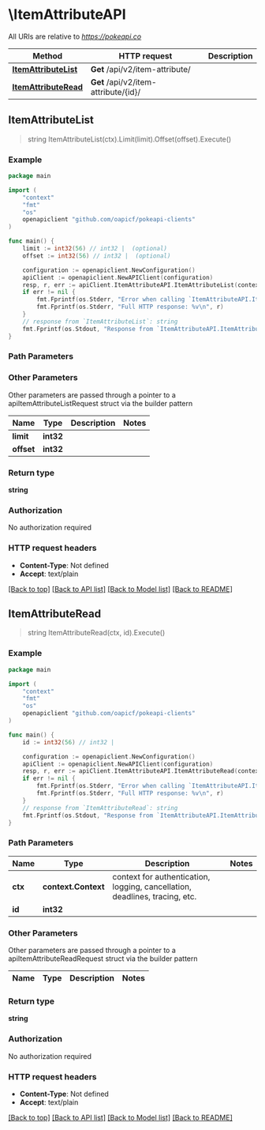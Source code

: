 # \ItemAttributeAPI

All URIs are relative to *https://pokeapi.co*

Method | HTTP request | Description
------------- | ------------- | -------------
[**ItemAttributeList**](ItemAttributeAPI.md#ItemAttributeList) | **Get** /api/v2/item-attribute/ | 
[**ItemAttributeRead**](ItemAttributeAPI.md#ItemAttributeRead) | **Get** /api/v2/item-attribute/{id}/ | 



## ItemAttributeList

> string ItemAttributeList(ctx).Limit(limit).Offset(offset).Execute()



### Example

```go
package main

import (
	"context"
	"fmt"
	"os"
	openapiclient "github.com/oapicf/pokeapi-clients"
)

func main() {
	limit := int32(56) // int32 |  (optional)
	offset := int32(56) // int32 |  (optional)

	configuration := openapiclient.NewConfiguration()
	apiClient := openapiclient.NewAPIClient(configuration)
	resp, r, err := apiClient.ItemAttributeAPI.ItemAttributeList(context.Background()).Limit(limit).Offset(offset).Execute()
	if err != nil {
		fmt.Fprintf(os.Stderr, "Error when calling `ItemAttributeAPI.ItemAttributeList``: %v\n", err)
		fmt.Fprintf(os.Stderr, "Full HTTP response: %v\n", r)
	}
	// response from `ItemAttributeList`: string
	fmt.Fprintf(os.Stdout, "Response from `ItemAttributeAPI.ItemAttributeList`: %v\n", resp)
}
```

### Path Parameters



### Other Parameters

Other parameters are passed through a pointer to a apiItemAttributeListRequest struct via the builder pattern


Name | Type | Description  | Notes
------------- | ------------- | ------------- | -------------
 **limit** | **int32** |  | 
 **offset** | **int32** |  | 

### Return type

**string**

### Authorization

No authorization required

### HTTP request headers

- **Content-Type**: Not defined
- **Accept**: text/plain

[[Back to top]](#) [[Back to API list]](../README.md#documentation-for-api-endpoints)
[[Back to Model list]](../README.md#documentation-for-models)
[[Back to README]](../README.md)


## ItemAttributeRead

> string ItemAttributeRead(ctx, id).Execute()



### Example

```go
package main

import (
	"context"
	"fmt"
	"os"
	openapiclient "github.com/oapicf/pokeapi-clients"
)

func main() {
	id := int32(56) // int32 | 

	configuration := openapiclient.NewConfiguration()
	apiClient := openapiclient.NewAPIClient(configuration)
	resp, r, err := apiClient.ItemAttributeAPI.ItemAttributeRead(context.Background(), id).Execute()
	if err != nil {
		fmt.Fprintf(os.Stderr, "Error when calling `ItemAttributeAPI.ItemAttributeRead``: %v\n", err)
		fmt.Fprintf(os.Stderr, "Full HTTP response: %v\n", r)
	}
	// response from `ItemAttributeRead`: string
	fmt.Fprintf(os.Stdout, "Response from `ItemAttributeAPI.ItemAttributeRead`: %v\n", resp)
}
```

### Path Parameters


Name | Type | Description  | Notes
------------- | ------------- | ------------- | -------------
**ctx** | **context.Context** | context for authentication, logging, cancellation, deadlines, tracing, etc.
**id** | **int32** |  | 

### Other Parameters

Other parameters are passed through a pointer to a apiItemAttributeReadRequest struct via the builder pattern


Name | Type | Description  | Notes
------------- | ------------- | ------------- | -------------


### Return type

**string**

### Authorization

No authorization required

### HTTP request headers

- **Content-Type**: Not defined
- **Accept**: text/plain

[[Back to top]](#) [[Back to API list]](../README.md#documentation-for-api-endpoints)
[[Back to Model list]](../README.md#documentation-for-models)
[[Back to README]](../README.md)

